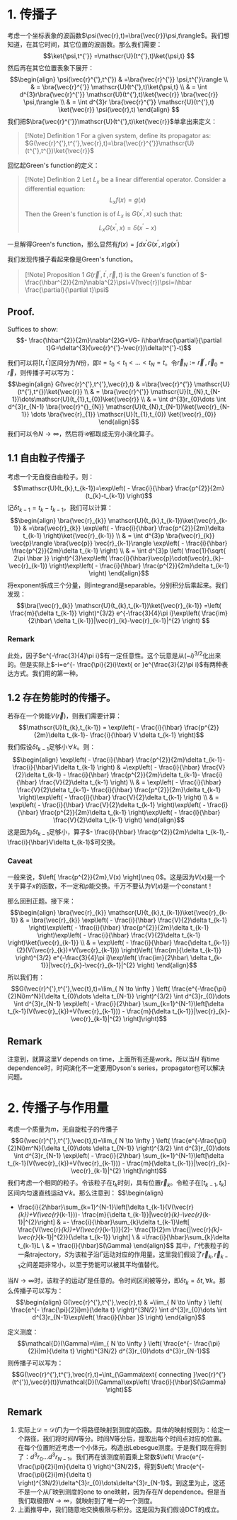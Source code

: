 # 1. 传播子

考虑一个坐标表象的波函数$\psi(\vec{r},t)=\bra{\vec{r}}\psi,t\rangle$。我们想知道，在其它时间，其它位置的波函数。那么我们需要：
$$\ket{\psi,t^{'}} =\mathscr{U}(t^{'},t)\ket{\psi,t} $$
然后再在其它位置表象下展开：
$$\begin{align}
\psi(\vec{r}^{'},t^{'}) & =\bra{\vec{r}^{'}} \psi,t^{'}\rangle \\
 & = \bra{\vec{r}^{'}} \mathscr{U}(t^{'},t)\ket{\psi,t}  \\
 & = \int d^{3}r\bra{\vec{r}^{'}} \mathscr{U}(t^{'},t)\ket{\vec{r}} \bra{\vec{r}}  \psi,t\rangle \\
 & = \int d^{3}r \bra{\vec{r}^{'}} \mathscr{U}(t^{'},t) \ket{\vec{r}} \psi(\vec{r},t) 
\end{align} $$
我们把$\bra{\vec{r}^{'}}\mathscr{U}(t^{'},t)\ket{\vec{r}}$单拿出来定义：

>[!Note] Definition 1
>For a given system, define its propagator as: $G(\vec{r}^{'},t^{'},\vec{r},t)=\bra{\vec{r}^{'}}\mathscr{U}(t^{'},t^{})\ket{\vec{r}}$

回忆起Green's function的定义：

>[!Note] Definition 2
>Let $L_{x}$ be a linear differential operator. Consider a differential equation:
>$$L_{x}f(x) = g(x)$$
>Then the Green's function is of $L_{x}$ is $G(x^{'},x)$ such that:
>$$L_{x}G(x^{'},x)=\delta(x^{'}-x)$$

一旦解得Green's function，那么显然有$f(x)=\int dx^{'}G(x^{'},x)g(x^{'})$

我们发现传播子看起来像是Green's function。

>[!Note] Proposition 1
>$G(\vec{r}^{'},t^{'},\vec{r},t)$ is the Green's function of $- \frac{\hbar^{2}}{2m}\nabla^{2}\psi+V(\vec{r})\psi=i\hbar \frac{\partial}{\partial t}\psi$
## Proof.
Suffices to show:
$$- \frac{\hbar^{2}}{2m}\nabla^{2}G+VG- i\hbar\frac{\partial}{\partial t}G=\delta^{3}(\vec{r}^{'}-\vec{r})\delta(t^{'}-t)$$


我们可以将$[t^{},t^{'}]$区间分为$N$份，即$t=t_{0}<t_{1}<\dots<t_{N}=t$。令$\vec{r}_{N}:=\vec{r}^{'},\vec{r}_{0}=\vec{r}$，则传播子可以写为：
$$\begin{align}
G(\vec{r}^{'},t^{'},\vec{r},t) & =\bra{\vec{r}^{'}} \mathscr{U}(t^{'},t^{})\ket{\vec{r}}  \\
 & = \bra{\vec{r}^{'}} \mathscr{U}(t_{N},t_{N-1})\dots\mathscr{U}(t_{1},t_{0})\ket{\vec{r}} \\
 & = \int d^{3}r_{0}\dots \int d^{3}r_{N-1} \bra{\vec{r}^{}_{N}} \mathscr{U}(t_{N},t_{N-1})\ket{\vec{r}_{N-1}} \dots \bra{\vec{r}_{1}} \mathscr{U}(t_{1},t_{0}) \ket{\vec{r}_{0}}  
\end{align}$$
我们可以令$N\rightarrow \infty$，然后将$\mathscr{U}$都取成无穷小演化算子。
## 1.1 自由粒子传播子

考虑一个无自旋自由粒子。则：
$$\mathscr{U}(t_{k},t_{k-1})=\exp\left( - \frac{i}{\hbar} \frac{p^{2}}{2m}(t_{k}-t_{k-1}) \right)$$
记$\delta t_{k-1}=t_{k}-t_{k-1}$，我们可以计算：
$$\begin{align}
\bra{\vec{r}_{k}} \mathscr{U}(t_{k},t_{k-1})\ket{\vec{r}_{k-1}}  & =\bra{\vec{r}_{k}} \exp\left( - \frac{i}{\hbar} \frac{p^{2}}{2m}\delta t_{k-1} \right)\ket{\vec{r}_{k-1}}  \\
 & = \int d^{3}p \bra{\vec{r}_{k}} \vec{p}\rangle \bra{\vec{p}} \vec{r}_{k-1}\rangle \exp\left( - \frac{i}{\hbar} \frac{p^{2}}{2m}\delta t_{k-1} \right) \\
 & = \int d^{3}p \left( \frac{1}{\sqrt{ 2\pi \hbar }} \right)^{3}\exp\left( \frac{i}{\hbar}\vec{p}\cdot(\vec{r}_{k}- \vec{r}_{k-1}) \right)\exp\left( - \frac{i}{\hbar} \frac{p^{2}}{2m}\delta t_{k-1} \right) 
\end{align}$$
将exponent拆成三个分量，则integrand是separable。分别积分后乘起来。我们发现：
$$\bra{\vec{r}_{k}} \mathscr{U}(t_{k},t_{k-1})\ket{\vec{r}_{k-1}} =\left(  \frac{m}{\delta t_{k-1}} \right)^{3/2} e^{-\frac{3}{4}\pi i}\exp\left(  \frac{im}{2\hbar\ \delta t_{k-1}}|\vec{r}_{k}-\vec{r}_{k-1}|^{2} \right) $$
### Remark
此处，因子$e^{-\frac{3}{4}\pi i}$有一定任意性。这个玩意是从$(-i)^{3/2}$化出来的。但是实际上$-i=e^{- \frac{\pi}{2}i}\text{ or }e^{\frac{3}{2}\pi i}$有两种表达方式。我们用的第一种。

## 1.2 存在势能时的传播子。

若存在一个势能$V(\vec{r})$，则我们需要计算：
$$\mathscr{U}(t_{k},t_{k-1}) = \exp\left( - \frac{i}{\hbar} \frac{p^{2}}{2m}\delta t_{k-1}- \frac{i}{\hbar} V \delta t_{k-1} \right)$$
我们假设$\delta t_{k-1}$足够小$\forall k$。则：
$$\begin{align}
\exp\left( - \frac{i}{\hbar} \frac{p^{2}}{2m}\delta t_{k-1}- \frac{i}{\hbar}V\delta t_{k-1} \right) & =\exp\left( - \frac{i}{\hbar} \frac{V}{2}\delta t_{k-1} - \frac{i}{\hbar} \frac{p^{2}}{2m}\delta t_{k-1}- \frac{i}{\hbar} \frac{V}{2}\delta t_{k-1} \right) \\
 & = \exp\left( - \frac{i}{\hbar} \frac{V}{2}\delta t_{k-1}- \frac{i}{\hbar} \frac{p^{2}}{2m}\delta t_{k-1} \right)\exp\left( - \frac{i}{\hbar} \frac{V}{2}\delta t_{k-1} \right) \\
 & = \exp\left( - \frac{i}{\hbar} \frac{V}{2}\delta t_{k-1} \right)\exp\left( - \frac{i}{\hbar} \frac{p^{2}}{2m}\delta t_{k-1} \right)\exp\left( - \frac{i}{\hbar} \frac{V}{2}\delta t_{k-1} \right)
\end{align}$$
这是因为$\delta t_{k-1}$足够小，算子$- \frac{i}{\hbar} \frac{p^{2}}{2m}\delta t_{k-1},- \frac{i}{\hbar}V\delta t_{k-1}$可交换。
### Caveat

一般来说，$\left[ \frac{p^{2}}{2m},V(x) \right]\neq 0$。这是因为$V(x)$是一个关于算子$x$的函数，不一定和$p$能交换。千万不要认为$V(x)$是一个constant！

那么回到正题。接下来：
$$\begin{align}
\bra{\vec{r}_{k}} \mathscr{U}(t_{k},t_{k-1})\ket{\vec{r}_{k-1}}  & = \bra{\vec{r}_{k}} \exp\left( - \frac{i}{\hbar} \frac{V}{2}\delta t_{k-1} \right)\exp\left( - \frac{i}{\hbar} \frac{p^{2}}{2m}\delta t_{k-1} \right)\exp\left( - \frac{i}{\hbar} \frac{V}{2}\delta t_{k-1} \right)\ket{\vec{r}_{k-1}}  \\
 & = \exp\left( - \frac{i}{\hbar} \frac{\delta t_{k-1}}{2}(V(\vec{r}_{k})+V(\vec{r}_{k-1})) \right)\left(  \frac{m}{\delta t_{k-1}} \right)^{3/2} e^{-\frac{3}{4}\pi i}\exp\left(  \frac{im}{2\hbar\ \delta t_{k-1}}|\vec{r}_{k}-\vec{r}_{k-1}|^{2} \right)
\end{align}$$
所以我们有：
$$G(\vec{r}^{'},t^{'},\vec{t},t)=\lim_{ N \to \infty }  \left( \frac{e^{-\frac{\pi}{2}Ni}m^N}{\delta t_{0}\dots \delta t_{N-1}} \right)^{3/2} \int d^{3}r_{0}\dots \int d^{3}r_{N-1} \exp\left( - \frac{i}{2\hbar} \sum_{k=1}^{N-1}\left[\delta t_{k-1}(V(\vec{r}_{k})+V(\vec{r}_{k-1})) - \frac{m}{\delta t_{k-1}}|\vec{r}_{k}-\vec{r}_{k-1}|^{2} \right]\right)$$
## Remark

注意到，就算这里$V$ depends on time，上面所有还是work。所以当$H$ 有time dependence时，时间演化不一定要用Dyson's series，propagator也可以解决问题。

# 2. 传播子与作用量

考虑一个质量为$m$，无自旋粒子的传播子
$$G(\vec{r}^{'},t^{'},\vec{t},t)=\lim_{ N \to \infty }  \left( \frac{e^{-\frac{\pi}{2}Ni}m^N}{\delta t_{0}\dots \delta t_{N-1}} \right)^{3/2} \int d^{3}r_{0}\dots \int d^{3}r_{N-1} \exp\left( - \frac{i}{2\hbar} \sum_{k=1}^{N-1}\left[\delta t_{k-1}(V(\vec{r}_{k})+V(\vec{r}_{k-1})) - \frac{m}{\delta t_{k-1}}|\vec{r}_{k}-\vec{r}_{k-1}|^{2} \right]\right)$$
我们考虑一个相同的粒子。令该粒子在$t_{k}$时刻，具有位置$\vec{r}_{k}$。令粒子在$[t_{k-1},t_{k}]$区间内匀速直线运动$\forall k$。那么注意到：
$$\begin{align}
- \frac{i}{2\hbar}\sum_{k=1}^{N-1}\left[\delta t_{k-1}(V(\vec{r}_{k})+V(\vec{r}_{k-1}))- \frac{m}{\delta t_{k-1}}|\vec{r}_{k}-\vec{r}_{k-1}|^{2}\right] & =- \frac{i}{\hbar}\sum_{k}\delta t_{k-1}\left[ \frac{V(\vec{r}_{k})+V(\vec{r}_{k-1})}{2}- \frac{1}{2}m \frac{|\vec{r}_{k}-\vec{r}_{k-1}|^{2}}{\delta t_{k-1}} \right] \\
 & =\frac{i}{\hbar}\sum_{k}\delta t_{k-1}L \\
 & = \frac{i}{\hbar}S(\Gamma)
\end{align}$$
其中，$\Gamma$代表粒子的一条trajectory，$S$为该粒子沿$\Gamma$运动对应的作用量。这里我们假设了$\vec{r}_{k},\vec{r}_{k-1}$之间差距非常小，以至于势能可以被其平均值替代。

当$N\rightarrow \infty$时，该粒子的运动$\Gamma$是任意的。令时间区间被等分，即$\delta t_{k}=\delta t,\forall k$。那么传播子可以写为：
$$\begin{align}
G(\vec{r}^{'},t^{'},\vec{r},t) & =\lim_{ N \to \infty } \left( \frac{e^{- \frac{\pi}{2}i}m}{\delta t}  \right)^{3N/2} \int d^{3}r_{0}\dots \int d^{3}r_{N-1}\exp\left( \frac{i}{\hbar }S \right)
\end{align}$$

定义测度：
$$\mathcal{D}(\Gamma)=\lim_{ N \to \infty } \left( \frac{e^{- \frac{\pi}{2}i}m}{\delta t} \right)^{3N/2} d^{3}r_{0}\dots  d^{3}r_{N-1}$$
则传播子可以写为：
$$G(\vec{r}^{'},t^{'},\vec{r},t)=\int_{\Gamma\text{ connecting }\vec{r}^{'}(t^{'}),\vec{r}(t)}\mathcal{D}(\Gamma)\exp\left(  \frac{i}{\hbar}S(\Gamma) \right)$$

## Remark

1. 实际上$\mathcal{D}=\mathcal{D}(\Gamma)$为一个将路径映射到测度的函数。具体的映射规则为：给定一个路径，我们将时间$N$等分。时间$N$等分后，提取出每个时间点对应的位置。在每个位置附近考虑一个小体元，构造出Lebesgue测度。于是我们现在得到了：$d^{3}r_{0}\dots d^{3}r_{N-1}$。我们再在该测度前面乘上常数$\left( \frac{e^{-\frac{\pi}{2}i}m}{\delta t} \right)^{3N/2}$，得到$\left( \frac{e^{- \frac{\pi}{2}i}m}{\delta t} \right)^{3N/2}\delta^{3}r_{0}\dots\delta^{3}r_{N-1}$。到这里为止，这还不是一个从$\Gamma$映到测度的one to one映射，因为存在$N$ dependence。但是当我们取极限$N\rightarrow \infty$，就映射到了唯一的一个测度。
2. 上面推导中，我们随意地交换极限与积分。这是因为我们假设DCT的成立。



